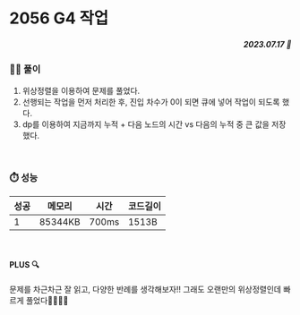 # 2056 G4 작업
##### <p align="right"> 2023.07.17 📆 </p> 

 
### 👩‍🏫 풀이
1. 위상정렬을 이용하여 문제를 풀었다.
2. 선행되는 작업을 먼저 처리한 후, 진입 차수가 0이 되면 큐에 넣어 작업이 되도록 했다.
3. dp를 이용하여 지금까지 누적 + 다음 노드의 시간 vs 다음의 누적 중 큰 값을 저장했다.

<br>

### ⏱️ 성능
<!-- 테이블 -->
성공 |메모리 | 시간 | 코드길이
---|---|---|---|
1|85344KB|700ms|1513B

<br>

#### PLUS 🔍
문제를 차근차근 잘 읽고, 다양한 반례를 생각해보자!!
그래도 오랜만의 위상정렬인데 빠르게 풀었다🙌🏻🙌🏻
